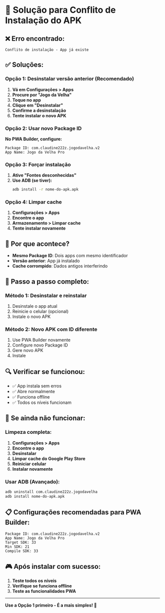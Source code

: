 # 🔧 Solução para Conflito de Instalação do APK

## ❌ Erro encontrado:
```
Conflito de instalação - App já existe
```

## ✅ Soluções:

### **Opção 1: Desinstalar versão anterior (Recomendado)**

1. **Vá em Configurações > Apps**
2. **Procure por "Jogo da Velha"**
3. **Toque no app**
4. **Clique em "Desinstalar"**
5. **Confirme a desinstalação**
6. **Tente instalar o novo APK**

### **Opção 2: Usar novo Package ID**

**No PWA Builder, configure:**
```
Package ID: com.claudine222z.jogodavelha.v2
App Name: Jogo da Velha Pro
```

### **Opção 3: Forçar instalação**

1. **Ative "Fontes desconhecidas"**
2. **Use ADB (se tiver):**
   ```bash
   adb install -r nome-do-apk.apk
   ```

### **Opção 4: Limpar cache**

1. **Configurações > Apps**
2. **Encontre o app**
3. **Armazenamento > Limpar cache**
4. **Tente instalar novamente**

## 🎯 Por que acontece?

- **Mesmo Package ID**: Dois apps com mesmo identificador
- **Versão anterior**: App já instalado
- **Cache corrompido**: Dados antigos interferindo

## 📱 Passo a passo completo:

### **Método 1: Desinstalar e reinstalar**
1. Desinstale o app atual
2. Reinicie o celular (opcional)
3. Instale o novo APK

### **Método 2: Novo APK com ID diferente**
1. Use PWA Builder novamente
2. Configure novo Package ID
3. Gere novo APK
4. Instale

## 🔍 Verificar se funcionou:

- ✅ App instala sem erros
- ✅ Abre normalmente
- ✅ Funciona offline
- ✅ Todos os níveis funcionam

## 🚨 Se ainda não funcionar:

### **Limpeza completa:**
1. **Configurações > Apps**
2. **Encontre o app**
3. **Desinstalar**
4. **Limpar cache do Google Play Store**
5. **Reiniciar celular**
6. **Instalar novamente**

### **Usar ADB (Avançado):**
```bash
adb uninstall com.claudine222z.jogodavelha
adb install nome-do-apk.apk
```

## 📋 Configurações recomendadas para PWA Builder:

```
Package ID: com.claudine222z.jogodavelha.v2
App Name: Jogo da Velha Pro
Target SDK: 33
Min SDK: 21
Compile SDK: 33
```

## 🎮 Após instalar com sucesso:

1. **Teste todos os níveis**
2. **Verifique se funciona offline**
3. **Teste as funcionalidades PWA**

---

**Use a Opção 1 primeiro - É a mais simples! 📱** 